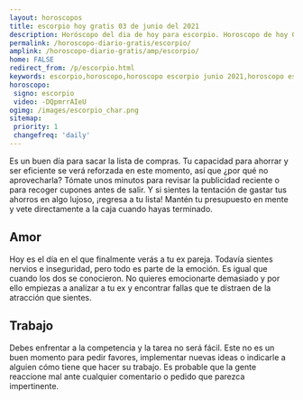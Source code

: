 ```yaml
---
layout: horoscopos
title: escorpio hoy gratis 03 de junio del 2021 
description: Horóscopo del dia de hoy para escorpio. Horoscopo de hoy 03 de junio del 2021. Las predicciones de amor, trabajo, vida personal gratis.
permalink: /horoscopo-diario-gratis/escorpio/
amplink: /horoscopo-diario-gratis/amp/escorpio/
home: FALSE
redirect_from: /p/escorpio.html
keywords: escorpio,horoscopo,horoscopo escorpio junio 2021,horoscopo escorpio hoy,tarot escorpio junio 2021,horoscopo escorpio,tarot escorpio hoy,horoscopo de hoy,horoscopo diario,tarot del amor,horoscopo de hoy escorpio,horoscopo diario del tarot, Horoscopo de hoy escorpio 03 de junio del 2021,horóscopo del día, el horoscopo de hoy
horoscopo:
 signo: escorpio
 video: -DQpmrrAIeU
ogimg: /images/escorpio_char.png
sitemap:
 priority: 1
 changefreq: 'daily'
---
```



Es un buen día para sacar la lista de compras. Tu capacidad para ahorrar y ser eficiente se verá reforzada en este momento, así que ¿por qué no aprovecharla? Tómate unos minutos para revisar la publicidad reciente o para recoger cupones antes de salir. Y si sientes la tentación de gastar tus ahorros en algo lujoso, ¡regresa a tu lista! Mantén tu presupuesto en mente y vete directamente a la caja cuando hayas terminado.

## Amor

Hoy es el día en el que finalmente verás a tu ex pareja. Todavía sientes nervios e inseguridad, pero todo es parte de la emoción. Es igual que cuando los dos se conocieron. No quieres emocionarte demasiado y por ello empiezas a analizar a tu ex y encontrar fallas que te distraen de la atracción que sientes.

## Trabajo

Debes enfrentar a la competencia y la tarea no será fácil. Este no es un buen momento para pedir favores, implementar nuevas ideas o indicarle a alguien cómo tiene que hacer su trabajo. Es probable que la gente reaccione mal ante cualquier comentario o pedido que parezca impertinente.